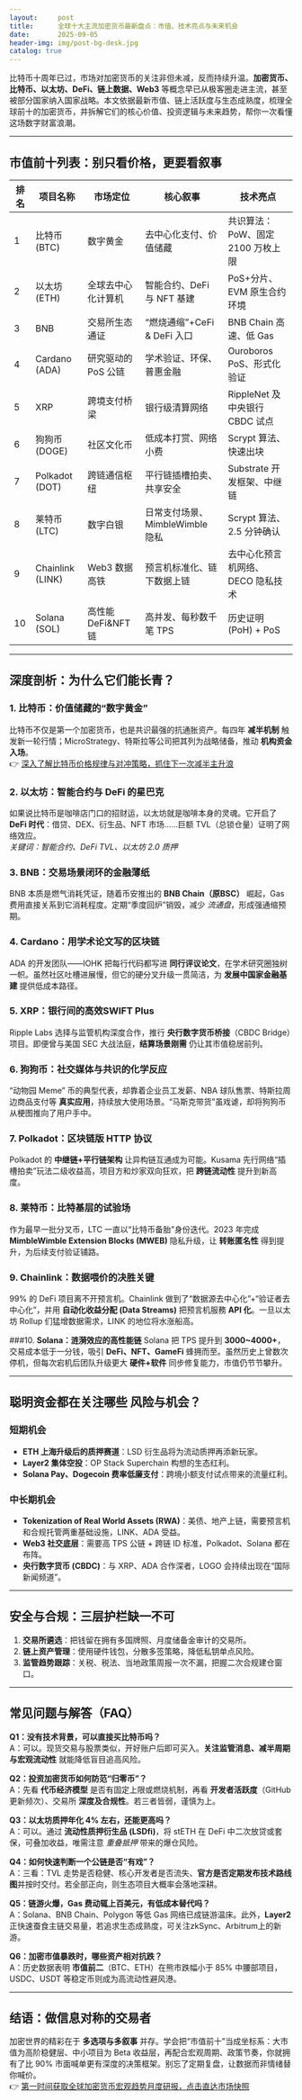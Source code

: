 ```yaml
---
layout:     post
title:      全球十大主流加密货币最新盘点：市值、技术亮点与未来机会
date:       2025-09-05
header-img: img/post-bg-desk.jpg
catalog: true
---
```


比特币十周年已过，市场对加密货币的关注非但未减，反而持续升温。**加密货币、比特币、以太坊、DeFi、链上数据、Web3** 等概念早已从极客圈走进主流，甚至被部分国家纳入国家战略。本文依据最新市值、链上活跃度与生态成熟度，梳理全球前十的加密货币，并拆解它们的核心价值、投资逻辑与未来趋势，帮你一次看懂这场数字财富浪潮。

---

## 市值前十列表：别只看价格，更要看叙事

| 排名 | 项目名称 | 市场定位 | 核心叙事 | 技术亮点 |
|---|---|---|---|---|
| 1 | 比特币 (BTC) | 数字黄金 | 去中心化支付、价值储藏 | 共识算法：PoW、固定 2100 万枚上限 |
| 2 | 以太坊 (ETH) | 全球去中心化计算机 | 智能合约、DeFi 与 NFT 基建 | PoS+分片、EVM 原生合约环境 |
| 3 | BNB | 交易所生态通证 | “燃烧通缩”+CeFi & DeFi 入口 | BNB Chain 高速、低 Gas |
| 4 | Cardano (ADA) | 研究驱动的 PoS 公链 | 学术验证、环保、普惠金融 | Ouroboros PoS、形式化验证 |
| 5 | XRP | 跨境支付桥梁 | 银行级清算网络 | RippleNet 及中央银行 CBDC 试点 |
| 6 | 狗狗币 (DOGE) | 社区文化币 | 低成本打赏、网络小费 | Scrypt 算法、快速出块 |
| 7 | Polkadot (DOT) | 跨链通信枢纽 | 平行链插槽拍卖、共享安全 | Substrate 开发框架、中继链 |
| 8 | 莱特币 (LTC) | 数字白银 | 日常支付场景、MimbleWimble 隐私 | Scrypt 算法、2.5 分钟确认 |
| 9 | Chainlink (LINK) | Web3 数据高铁 | 预言机标准化、链下数据上链 | 去中心化预言机网络、DECO 隐私技术 |
|10| Solana (SOL) | 高性能 DeFi&NFT 链 | 高并发、每秒数千笔 TPS | 历史证明 (PoH) + PoS |

---

## 深度剖析：为什么它们能长青？

### 1. **比特币：价值储藏的“数字黄金”**
比特币不仅是第一个加密货币，也是共识最强的抗通胀资产。每四年 **减半机制** 触发新一轮行情；MicroStrategy、特斯拉等公司把其列为战略储备，推动 **机构资金入场**。  
👉 [深入了解比特币价格规律与对冲策略，抓住下一次减半主升浪](https://okxdog.com/)

### 2. **以太坊：智能合约与 DeFi 的星巴克**
如果说比特币是咖啡店门口的招财运，以太坊就是咖啡本身的灵魂。它开启了 **DeFi 时代**：借贷、DEX、衍生品、NFT 市场……巨额 TVL（总锁仓量）证明了网络效应。  
*关键词：智能合约、DeFi TVL、以太坊 2.0 质押*

### 3. **BNB：交易场景闭环的金融薄纸**
BNB 本质是燃气消耗凭证，随着币安推出的 **BNB Chain（原BSC）** 崛起，Gas 费用直接关系到它消耗程度。定期“季度回炉”销毁，减少 *流通盘*，形成强通缩预期。

### 4. **Cardano：用学术论文写的区块链**
ADA 的开发团队——IOHK 把每行代码都写进 **同行评议论文**，在学术研究圈独树一帜。虽然社区吐槽进展慢，但它的硬分叉升级一贯简洁，为 **发展中国家金融基建** 提供低成本路径。

### 5. **XRP：银行间的高效SWIFT Plus**
Ripple Labs 选择与监管机构深度合作，推行 **央行数字货币桥接**（CBDC Bridge）项目。即便曾与美国 SEC 大战法庭，**结算场景刚需** 仍让其市值稳居前列。

### 6. **狗狗币：社交媒体与共识的化学反应**
“动物园 Meme” 币的典型代表，却靠着企业员工发薪、NBA 球队售票、特斯拉周边商品支付等 **真实应用**，持续放大使用场景。“马斯克带货”虽戏谑，却将狗狗币从梗图推向了用户手中。

### 7. **Polkadot：区块链版 HTTP 协议**
Polkadot 的 **中继链+平行链架构** 让异构链互通成为可能。Kusama 先行网络“插槽拍卖”玩法二级收益高，项目方和炒家双向狂欢，把 **跨链流动性** 提升到新高度。

### 8. **莱特币：比特基层的试验场**
作为最早一批分叉币，LTC 一直以“比特币备胎”身份迭代。2023 年完成 **MimbleWimble Extension Blocks (MWEB)** 隐私升级，让 **转账匿名性** 得到提升，为后续支付验证铺路。

### 9. **Chainlink：数据喂价的决胜关键**
99% 的 DeFi 项目离不开预言机。Chainlink 做到了“数据源去中心化”+“验证者去中心化”，并用 **自动化收益分配 (Data Streams)** 把预言机服務 **API 化**。一旦以太坊 Rollup 们猛增数据需求，LINK 的地位将水涨船高。

###10. **Solana：涟漪效应的高性能链**
Solana 把 TPS 提升到 **3000~4000+**，交易成本低于一分钱，吸引 **DeFi、NFT、GameFi** 蜂拥而至。虽然历史上曾数次停机，但每次宕机后团队升级更大 **硬件+软件** 同步修复能力，市值仍节节攀升。

---

## 聪明资金都在关注哪些 **风险与机会**？

### 短期机会
- **ETH 上海升级后的质押赛道**：LSD 衍生品将为流动质押再添新玩家。
- **Layer2 集体空投**：OP Stack Superchain 构想的生态红利。
- **Solana Pay、Dogecoin 费率低廉支付**：跨境小额支付试点带来的流量红利。

### 中长期机会
- **Tokenization of Real World Assets (RWA)**：美债、地产上链，需要预言机和合规托管两重基础设施，LINK、ADA 受益。
- **Web3 社交底层**：需要高 TPS 公链 + 跨链 ID 标准，Polkadot、Solana 都在布阵。
- **央行数字货币 (CBDC)**：与 XRP、ADA 合作深者，LOGO 会持续出现在“国际新闻频道”。

---

## 安全与合规：三层护栏缺一不可

1. **交易所遴选**：把钱留在拥有多国牌照、月度储备金审计的交易所。
2. **链上资产管理**：使用硬件钱包，分散多签策略，降低私钥单点风险。
3. **监管趋势跟踪**：关税、税法、当地政策周报一次不漏，把握二次合规建仓窗口。

---

## 常见问题与解答（FAQ）

**Q1：没有技术背景，可以直接买比特币吗？**  
A：可以。现货交易与股票类似，开好账户后即可买入。**关注监管消息、减半周期与宏观流动性** 就能降低盲目追高风险。

**Q2：投资加密货币如何防范“归零币”？**  
A：先看 **代币经济模型** 是否有固定上限或燃烧机制，再看 **开发者活跃度**（GitHub 更新频次）、交易所 **深度及合规性**。若三者皆弱，谨慎为上。

**Q3：以太坊质押年化 4% 左右，还能更高吗？**  
A：可以。通过 **流动性质押衍生品 (LSDfi)**，将 stETH 在 DeFi 中二次放贷或套保，可叠加收益，唯需注意 *重叠抵押* 带来的爆仓风险。

**Q4：如何快速判断一个公链是否“有戏”？**  
A：三看：TVL 走势是否稳健、核心开发者是否流失、**官方是否定期发布技术路线图**并按时交付。若全部正向，则生态项目大概率会落地深耕。

**Q5：链游火爆，Gas 费动辄上百美元，有低成本替代吗？**  
A：Solana、BNB Chain、Polygon 等低 Gas 网络已成链游温床。此外，**Layer2** 正快速蚕食主链交易量，若追求生态成熟度，可关注zkSync、Arbitrum上的新游。

**Q6：加密市值暴跌时，哪些资产相对抗跌？**  
A：历史数据表明 **市值前二**（BTC、ETH）在熊市跌幅小于 85% 中腰部项目，USDC、USDT 等稳定币则成为高流动性避风港。  

---

## 结语：做信息对称的交易者

加密世界的精彩在于 **多选项与多叙事** 并存。学会把“市值前十”当成坐标系：大市值为高阶稳健层、中小项目为 Beta 收益层，再配合宏观周期、政策节奏，你就拥有了比 90% 市面喊单更有深度的决策框架。别忘了定期复盘，让数据而非情绪替你喊价。  
👉 [第一时间获取全球加密货币宏观趋势月度研报，点击直达市场快照](https://okxdog.com/)